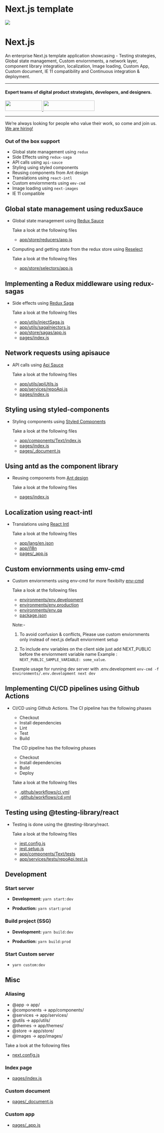 # Next.js template

<div>
  <a href="https://www.wednesday.is?utm_source=gthb&utm_medium=repo&utm_campaign=serverless" align="left" style="margin-left: 0;">
    <img src="https://uploads-ssl.webflow.com/5ee36ce1473112550f1e1739/5f5879492fafecdb3e5b0e75_wednesday_logo.svg">
  </a>
  <p>
    <h1 align="left">Next.js
    </h1>
  </p>

  <p>
An enterprise Next.js template application showcasing - Testing strategies, Global state management, Custom enviornments, a network layer, component library integration, localization, Image loading, Custom App, Custom document, IE 11 compatibility and Continuous integration & deployment.
  </p>

---

  <p>
    <h4>
      Expert teams of digital product strategists, developers, and designers.
    </h4>
  </p>

  <div>
    <a href="https://www.wednesday.is/contact-us?utm_source=gthb&utm_medium=repo&utm_campaign=serverless" target="_blank">
      <img src="https://uploads-ssl.webflow.com/5ee36ce1473112550f1e1739/5f6ae88b9005f9ed382fb2a5_button_get_in_touch.svg" width="121" height="34">
    </a>
    <a href="https://github.com/wednesday-solutions/" target="_blank">
      <img src="https://uploads-ssl.webflow.com/5ee36ce1473112550f1e1739/5f6ae88bb1958c3253756c39_button_follow_on_github.svg" width="168" height="34">
    </a>
  </div>

---

<span>We’re always looking for people who value their work, so come and join us. <a href="https://www.wednesday.is/hiring">We are hiring!</a></span>

</div>

### Out of the box support

- Global state management using `redux`
- Side Effects using `redux-saga`
- API calls using `api-sauce`
- Styling using styled components
- Reusing components from Ant design
- Translations using `react-intl`
- Custom enviornments using `emv-cmd`
- Image loading using `next-images`
- IE 11 compatible

## Global state management using reduxSauce

- Global state management using [Redux Sauce](https://github.com/infinitered/reduxsauce)

  Take a look at the following files

  - [app/store/reducers/app.js](app/store/reducers/app.js)

- Computing and getting state from the redux store using [Reselect](https://github.com/reduxjs/reselect)

  Take a look at the following files

  - [app/store/selectors/app.js](app/store/selectors/app.js)

## Implementing a Redux middleware using redux-sagas

- Side effects using [Redux Saga](https://github.com/redux-saga/redux-saga)

  Take a look at the following files

  - [app/utils/injectSaga.js](app/utils/injectSaga.js)
  - [app/utils/sagaInjectors.js](app/utils/sagaInjectors.js)
  - [app/store/sagas/app.js](app/containers/HomeContainer/saga.js)
  - [pages/index.js](app/containers/HomeContainer/index.js)

## Network requests using apisauce

- API calls using [Api Sauce](https://github.com/infinitered/apisauce/)

  Take a look at the following files

  - [app/utils/apiUtils.js](app/utils/apiUtils.js)
  - [app/services/repoApi.js](app/services/repoApi.js)
  - [pages/index.js](pages/index.js)

## Styling using styled-components

- Styling components using [Styled Components](https://styled-components.com)

  Take a look at the following files

  - [app/components/Text/index.js](app/components/Text/index.js)
  - [pages/index.js](pages/index.js)
  - [pages/\_document.js](pages/_document.js)

## Using antd as the component library

- Reusing components from [Ant design](https://ant.design)

  Take a look at the following files

  - [pages/index.js](pages/index.js)

## Localization using react-intl

- Translations using [React Intl](https://github.com/formatjs/react-intl)

  Take a look at the following files

  - [app/lang/en.json](app/lang/en.json)
  - [app/i18n](app/i18n.js)
  - [pages/\_app.js](pages/_app.js)

## Custom enviornments using emv-cmd

- Custom enviornments using env-cmd for more flexibilty [env-cmd](https://www.npmjs.com/package/env-cmd)

  Take a look at the following files

  - [environments/env.development](environments/env.development)
  - [environments/env.production](environments/env.production)
  - [environments/env.qa](environments/env.qa)
  - [package.json](package.json)

  Note:-

  1. To avoid confusion & conflicts, Please use custom enviornments only instead of next.js default enviornment setup

  2. To include env variables on the client side just add NEXT_PUBLIC before the enviornment variable name
     Example : `NEXT_PUBLIC_SAMPLE_VARIABLE: some_value`.

  Example usage for running dev server with .env.development `env-cmd -f environments/.env.development next dev`

## Implementing CI/CD pipelines using Github Actions

- CI/CD using Github Actions.
  The CI pipeline has the following phases

  - Checkout
  - Install dependencies
  - Lint
  - Test
  - Build

  The CD pipeline has the following phases

  - Checkout
  - Install dependencies
  - Build
  - Deploy

  Take a look at the following files

  - [.github/workflows/ci.yml](.github/workflows/ci.yml)
  - [.github/workflows/cd.yml](.github/workflows/cd.yml)

## Testing using @testing-library/react

- Testing is done using the @testing-library/react.

  Take a look at the following files

  - [jest.config.js](jest.config.js)
  - [jest.setup.js](jest.setup.js)
  - [app/components/Text/tests](app/components/Text/tests)
  - [app/services/tests/repoApi.test.js](app/services/tests/repoApi.test.js)

## Development

### Start server

- **Development:** `yarn start:dev`

- **Production:** `yarn start:prod`

### Build project (SSG)

- **Development:** `yarn build:dev`

- **Production:** `yarn build:prod`

### Start Custom server

- `yarn custom:dev`

## Misc

### Aliasing

- @app -> app/
- @components -> app/components/
- @services -> app/services/
- @utils -> app/utils/
- @themes -> app/themes/
- @store -> app/store/
- @images -> app/images/

Take a look at the following files

- [next.config.js](next.config.js)

### Index page

- [pages/index.js](pages/index.js)

### Custom document

- [pages/\_document.js](pages/_document.js)

### Custom app

- [pages/\_app.js](pages/_app.js)
